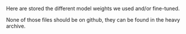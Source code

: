 Here are stored the different model weights we used and/or fine-tuned.

None of those files should be on github, they can be found in the heavy archive.